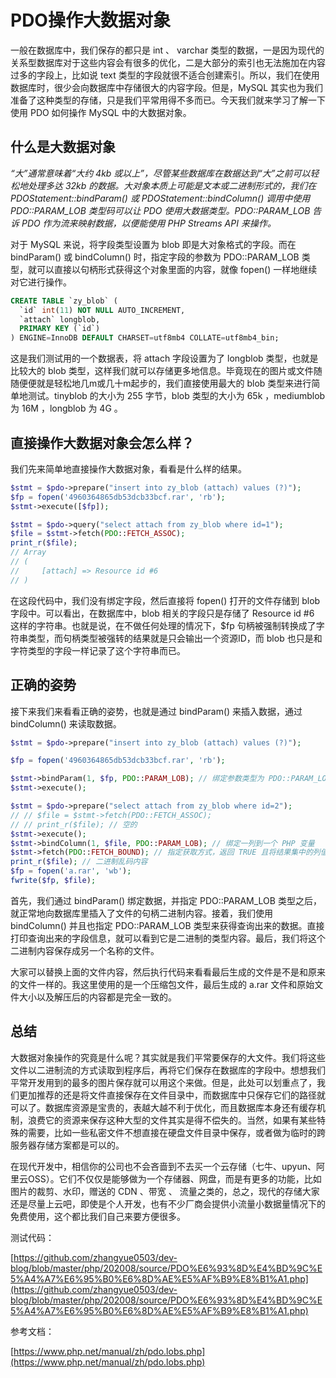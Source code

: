 # PDO操作大数据对象

一般在数据库中，我们保存的都只是 int 、 varchar 类型的数据，一是因为现代的关系型数据库对于这些内容会有很多的优化，二是大部分的索引也无法施加在内容过多的字段上，比如说 text 类型的字段就很不适合创建索引。所以，我们在使用数据库时，很少会向数据库中存储很大的内容字段。但是，MySQL 其实也为我们准备了这种类型的存储，只是我们平常用得不多而已。今天我们就来学习了解一下使用 PDO 如何操作 MySQL 中的大数据对象。

## 什么是大数据对象

*“大”通常意味着“大约 4kb 或以上”，尽管某些数据库在数据达到“大”之前可以轻松地处理多达 32kb 的数据。大对象本质上可能是文本或二进制形式的，我们在 PDOStatement::bindParam() 或 PDOStatement::bindColumn() 调用中使用 PDO::PARAM_LOB 类型码可以让 PDO 使用大数据类型。PDO::PARAM_LOB 告诉 PDO 作为流来映射数据，以便能使用 PHP Streams API 来操作。*

对于 MySQL 来说，将字段类型设置为 blob 即是大对象格式的字段。而在 bindParam() 或 bindColumn() 时，指定字段的参数为 PDO::PARAM_LOB 类型，就可以直接以句柄形式获得这个对象里面的内容，就像 fopen() 一样地继续对它进行操作。

```SQL
CREATE TABLE `zy_blob` (
  `id` int(11) NOT NULL AUTO_INCREMENT,
  `attach` longblob,
  PRIMARY KEY (`id`)
) ENGINE=InnoDB DEFAULT CHARSET=utf8mb4 COLLATE=utf8mb4_bin;
```

这是我们测试用的一个数据表，将 attach 字段设置为了 longblob 类型，也就是比较大的 blob 类型，这样我们就可以存储更多地信息。毕竟现在的图片或文件随随便便就是轻松地几m或几十m起步的，我们直接使用最大的 blob 类型来进行简单地测试。tinyblob 的大小为 255 字节，blob 类型的大小为 65k ，mediumblob 为 16M ，longblob 为 4G 。

## 直接操作大数据对象会怎么样？

我们先来简单地直接操作大数据对象，看看是什么样的结果。

```php
$stmt = $pdo->prepare("insert into zy_blob (attach) values (?)");
$fp = fopen('4960364865db53dcb33bcf.rar', 'rb');
$stmt->execute([$fp]);

$stmt = $pdo->query("select attach from zy_blob where id=1");
$file = $stmt->fetch(PDO::FETCH_ASSOC);
print_r($file); 
// Array
// (
//     [attach] => Resource id #6
// )
```

在这段代码中，我们没有绑定字段，然后直接将 fopen() 打开的文件存储到 blob 字段中。可以看出，在数据库中，blob 相关的字段只是存储了 Resource id #6 这样的字符串。也就是说，在不做任何处理的情况下，$fp 句柄被强制转换成了字符串类型，而句柄类型被强转的结果就是只会输出一个资源ID，而 blob 也只是和字符类型的字段一样记录了这个字符串而已。

## 正确的姿势

接下来我们来看看正确的姿势，也就是通过 bindParam() 来插入数据，通过 bindColumn() 来读取数据。

```php
$stmt = $pdo->prepare("insert into zy_blob (attach) values (?)");

$fp = fopen('4960364865db53dcb33bcf.rar', 'rb');

$stmt->bindParam(1, $fp, PDO::PARAM_LOB); // 绑定参数类型为 PDO::PARAM_LOB
$stmt->execute();

$stmt = $pdo->prepare("select attach from zy_blob where id=2");
// // $file = $stmt->fetch(PDO::FETCH_ASSOC);
// // print_r($file); // 空的
$stmt->execute();
$stmt->bindColumn(1, $file, PDO::PARAM_LOB); // 绑定一列到一个 PHP 变量
$stmt->fetch(PDO::FETCH_BOUND); // 指定获取方式，返回 TRUE 且将结果集中的列值分配给通过 PDOStatement::bindParam() 或 PDOStatement::bindColumn() 方法绑定的 PHP 变量
print_r($file); // 二进制乱码内容
$fp = fopen('a.rar', 'wb');
fwrite($fp, $file);
```

首先，我们通过 bindParam() 绑定数据，并指定 PDO::PARAM_LOB 类型之后，就正常地向数据库里插入了文件的句柄二进制内容。接着，我们使用 bindColumn() 并且也指定 PDO::PARAM_LOB 类型来获得查询出来的数据。直接打印查询出来的字段信息，就可以看到它是二进制的类型内容。最后，我们将这个二进制内容保存成另一个名称的文件。

大家可以替换上面的文件内容，然后执行代码来看看最后生成的文件是不是和原来的文件一样的。我这里使用的是一个压缩包文件，最后生成的 a.rar 文件和原始文件大小以及解压后的内容都是完全一致的。

## 总结

大数据对象操作的究竟是什么呢？其实就是我们平常要保存的大文件。我们将这些文件以二进制流的方式读取到程序后，再将它们保存在数据库的字段中。想想我们平常开发用到的最多的图片保存就可以用这个来做。但是，此处可以划重点了，我们更加推荐的还是将文件直接保存在文件目录中，而数据库中只保存它们的路径就可以了。数据库资源是宝贵的，表越大越不利于优化，而且数据库本身还有缓存机制，浪费它的资源来保存这种大型的文件其实是得不偿失的。当然，如果有某些特殊的需要，比如一些私密文件不想直接在硬盘文件目录中保存，或者做为临时的跨服务器存储方案都是可以的。

在现代开发中，相信你的公司也不会吝啬到不去买一个云存储（七牛、upyun、阿里云OSS）。它们不仅仅是能够做为一个存储器、网盘，而是有更多的功能，比如图片的裁剪、水印，赠送的 CDN 、带宽 、 流量之类的，总之，现代的存储大家还是尽量上云吧，即使是个人开发，也有不少厂商会提供小流量小数据量情况下的免费使用，这个都比我们自己来要方便很多。

测试代码：

[https://github.com/zhangyue0503/dev-blog/blob/master/php/202008/source/PDO%E6%93%8D%E4%BD%9C%E5%A4%A7%E6%95%B0%E6%8D%AE%E5%AF%B9%E8%B1%A1.php](https://github.com/zhangyue0503/dev-blog/blob/master/php/202008/source/PDO%E6%93%8D%E4%BD%9C%E5%A4%A7%E6%95%B0%E6%8D%AE%E5%AF%B9%E8%B1%A1.php)

参考文档：

[https://www.php.net/manual/zh/pdo.lobs.php](https://www.php.net/manual/zh/pdo.lobs.php)